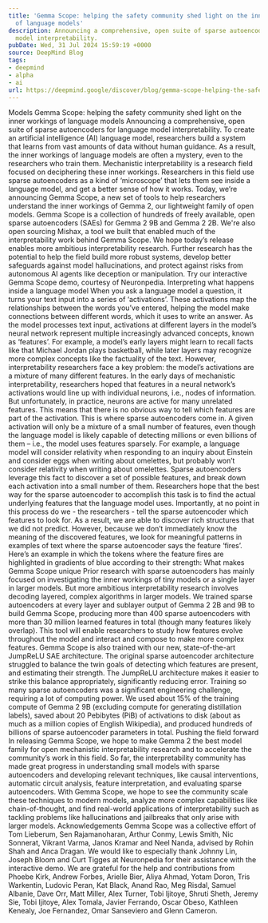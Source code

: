 ```yaml
---
title: 'Gemma Scope: helping the safety community shed light on the inner workings
  of language models'
description: Announcing a comprehensive, open suite of sparse autoencoders for language
  model interpretability.
pubDate: Wed, 31 Jul 2024 15:59:19 +0000
source: DeepMind Blog
tags:
- deepmind
- alpha
- ai
url: https://deepmind.google/discover/blog/gemma-scope-helping-the-safety-community-shed-light-on-the-inner-workings-of-language-models/
---
```


Models
Gemma Scope: helping the safety community shed light on the inner workings of language models
Announcing a comprehensive, open suite of sparse autoencoders for language model interpretability.
To create an artificial intelligence (AI) language model, researchers build a system that learns from vast amounts of data without human guidance. As a result, the inner workings of language models are often a mystery, even to the researchers who train them. Mechanistic interpretability is a research field focused on deciphering these inner workings. Researchers in this field use sparse autoencoders as a kind of ‘microscope’ that lets them see inside a language model, and get a better sense of how it works.
Today, we’re announcing Gemma Scope, a new set of tools to help researchers understand the inner workings of Gemma 2, our lightweight family of open models. Gemma Scope is a collection of hundreds of freely available, open sparse autoencoders (SAEs) for Gemma 2 9B and Gemma 2 2B. We're also open sourcing Mishax, a tool we built that enabled much of the interpretability work behind Gemma Scope.
We hope today’s release enables more ambitious interpretability research. Further research has the potential to help the field build more robust systems, develop better safeguards against model hallucinations, and protect against risks from autonomous AI agents like deception or manipulation.
Try our interactive Gemma Scope demo, courtesy of Neuronpedia.
Interpreting what happens inside a language model
When you ask a language model a question, it turns your text input into a series of ‘activations’. These activations map the relationships between the words you’ve entered, helping the model make connections between different words, which it uses to write an answer.
As the model processes text input, activations at different layers in the model’s neural network represent multiple increasingly advanced concepts, known as ‘features’.
For example, a model’s early layers might learn to recall facts like that Michael Jordan plays basketball, while later layers may recognize more complex concepts like the factuality of the text.
However, interpretability researchers face a key problem: the model’s activations are a mixture of many different features. In the early days of mechanistic interpretability, researchers hoped that features in a neural network’s activations would line up with individual neurons, i.e., nodes of information. But unfortunately, in practice, neurons are active for many unrelated features. This means that there is no obvious way to tell which features are part of the activation.
This is where sparse autoencoders come in.
A given activation will only be a mixture of a small number of features, even though the language model is likely capable of detecting millions or even billions of them – i.e., the model uses features sparsely. For example, a language model will consider relativity when responding to an inquiry about Einstein and consider eggs when writing about omelettes, but probably won’t consider relativity when writing about omelettes.
Sparse autoencoders leverage this fact to discover a set of possible features, and break down each activation into a small number of them. Researchers hope that the best way for the sparse autoencoder to accomplish this task is to find the actual underlying features that the language model uses.
Importantly, at no point in this process do we - the researchers - tell the sparse autoencoder which features to look for. As a result, we are able to discover rich structures that we did not predict. However, because we don’t immediately know the meaning of the discovered features, we look for meaningful patterns in examples of text where the sparse autoencoder says the feature ‘fires’.
Here’s an example in which the tokens where the feature fires are highlighted in gradients of blue according to their strength:
What makes Gemma Scope unique
Prior research with sparse autoencoders has mainly focused on investigating the inner workings of tiny models or a single layer in larger models. But more ambitious interpretability research involves decoding layered, complex algorithms in larger models.
We trained sparse autoencoders at every layer and sublayer output of Gemma 2 2B and 9B to build Gemma Scope, producing more than 400 sparse autoencoders with more than 30 million learned features in total (though many features likely overlap). This tool will enable researchers to study how features evolve throughout the model and interact and compose to make more complex features.
Gemma Scope is also trained with our new, state-of-the-art JumpReLU SAE architecture. The original sparse autoencoder architecture struggled to balance the twin goals of detecting which features are present, and estimating their strength. The JumpReLU architecture makes it easier to strike this balance appropriately, significantly reducing error.
Training so many sparse autoencoders was a significant engineering challenge, requiring a lot of computing power. We used about 15% of the training compute of Gemma 2 9B (excluding compute for generating distillation labels), saved about 20 Pebibytes (PiB) of activations to disk (about as much as a million copies of English Wikipedia), and produced hundreds of billions of sparse autoencoder parameters in total.
Pushing the field forward
In releasing Gemma Scope, we hope to make Gemma 2 the best model family for open mechanistic interpretability research and to accelerate the community’s work in this field.
So far, the interpretability community has made great progress in understanding small models with sparse autoencoders and developing relevant techniques, like causal interventions, automatic circuit analysis, feature interpretation, and evaluating sparse autoencoders. With Gemma Scope, we hope to see the community scale these techniques to modern models, analyze more complex capabilities like chain-of-thought, and find real-world applications of interpretability such as tackling problems like hallucinations and jailbreaks that only arise with larger models.
Acknowledgements
Gemma Scope was a collective effort of Tom Lieberum, Sen Rajamanoharan, Arthur Conmy, Lewis Smith, Nic Sonnerat, Vikrant Varma, Janos Kramar and Neel Nanda, advised by Rohin Shah and Anca Dragan. We would like to especially thank Johnny Lin, Joseph Bloom and Curt Tigges at Neuronpedia for their assistance with the interactive demo. We are grateful for the help and contributions from Phoebe Kirk, Andrew Forbes, Arielle Bier, Aliya Ahmad, Yotam Doron, Tris Warkentin, Ludovic Peran, Kat Black, Anand Rao, Meg Risdal, Samuel Albanie, Dave Orr, Matt Miller, Alex Turner, Tobi Ijitoye, Shruti Sheth, Jeremy Sie, Tobi Ijitoye, Alex Tomala, Javier Ferrando, Oscar Obeso, Kathleen Kenealy, Joe Fernandez, Omar Sanseviero and Glenn Cameron.